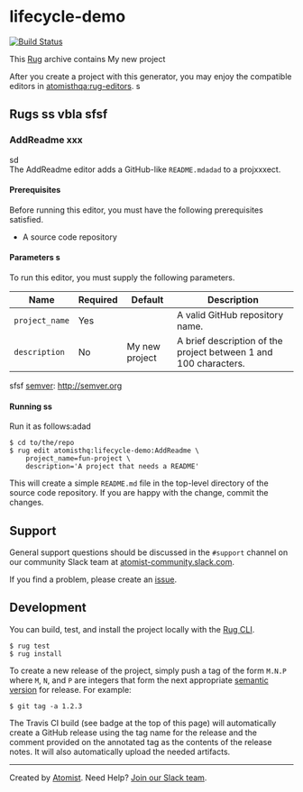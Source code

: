 # lifecycle-demo

[![Build Status](https://travis-ci.org/atomisthq/lifecycle-demo.svg?branch=master)](https://travis-ci.org/atomisthq/lifecycle-demo)

This [Rug][rug] archive contains My new project

[rug]: http://docs.atomist.com/

After you create a project with this generator, you may enjoy the compatible editors in [atomisthqa:rug-editors](https://github.com/atomisth-rugs/rug-editors). 
  s 
## Rugs   ss vbla sfsf
 
### AddReadme   xxx
sd  
The AddReadme editor adds a GitHub-like `README.mdadad` to a projxxxect.

#### Prerequisites 
  
Before running this editor, you must have the following prerequisites 
satisfied.

*   A source code repository
       
#### Parameters   s

To run this editor, you must supply the following parameters.

Name | Required | Default | Description
-----|----------|---------|------------
`project_name` | Yes | | A valid GitHub repository name.
`description` | No | My new project | A brief description of the project between 1 and 100 characters.
sfsf
[semver]: http://semver.org
  
#### Running ss

Run it as follows:adad

```
$ cd to/the/repo
$ rug edit atomisthq:lifecycle-demo:AddReadme \
    project_name=fun-project \
    description='A project that needs a README'
```

This will create a simple `README.md` file in the top-level directory
of the source code repository.  If you are happy with the change,
commit the changes.

## Support


General support questions should be discussed in the `#support`
channel on our community Slack team
at [atomist-community.slack.com][slack]. 

If you find a problem, please create an [issue][].

[issue]: https://github.com/atomisthq/lifecycle-demo/issues

## Development

You can build, test, and install the project locally with
the [Rug CLI][cli].

[cli]: https://github.com/atomist/rug-cli

```
$ rug test
$ rug install
```

To create a new release of the project, simply push a tag of the form
`M.N.P` where `M`, `N`, and `P` are integers that form the next
appropriate [semantic version][semver] for release.  For example:

[semver]: http://semver.org

```
$ git tag -a 1.2.3
```

The Travis CI build (see badge at the top of this page) will
automatically create a GitHub release using the tag name for the
release and the comment provided on the annotated tag as the contents
of the release notes.  It will also automatically upload the needed
artifacts.


---
Created by [Atomist][atomist].
Need Help?  [Join our Slack team][slack].

[atomist]: https://www.atomist.com/
[slack]: https://join.atomist.com/



